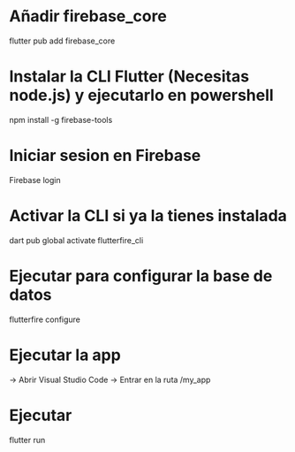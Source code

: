 # Añadir firebase_core
flutter pub add firebase_core

# Instalar la CLI Flutter (Necesitas node.js) y ejecutarlo en powershell
npm install -g firebase-tools

# Iniciar sesion en Firebase
Firebase login

# Activar la CLI si ya la tienes instalada
dart pub global activate flutterfire_cli

# Ejecutar para configurar la base de datos
flutterfire configure

# Ejecutar la app
-> Abrir Visual Studio Code
-> Entrar en la ruta /my_app

# Ejecutar
flutter run
